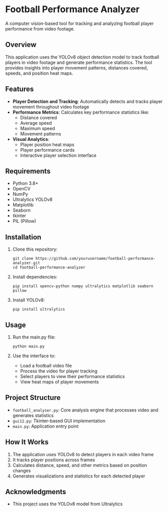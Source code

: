 # Football Performance Analyzer

A computer vision-based tool for tracking and analyzing football player performance from video footage.

## Overview

This application uses the YOLOv8 object detection model to track football players in video footage and generate performance statistics. The tool provides insights into player movement patterns, distances covered, speeds, and position heat maps.

## Features

- **Player Detection and Tracking**: Automatically detects and tracks player movement throughout video footage
- **Performance Metrics**: Calculates key performance statistics like:
  - Distance covered
  - Average speed
  - Maximum speed
  - Movement patterns
- **Visual Analytics**: 
  - Player position heat maps
  - Player performance cards
  - Interactive player selection interface

## Requirements

- Python 3.8+
- OpenCV
- NumPy
- Ultralytics YOLOv8
- Matplotlib
- Seaborn
- tkinter
- PIL (Pillow)

## Installation

1. Clone this repository:
   ```
   git clone https://github.com/yourusername/football-performance-analyzer.git
   cd football-performance-analyzer
   ```

2. Install dependencies:
   ```
   pip install opencv-python numpy ultralytics matplotlib seaborn pillow
   ```

3. Install YOLOv8:
   ```
   pip install ultralytics
   ```

## Usage

1. Run the main.py file:
   ```
   python main.py
   ```

2. Use the interface to:
   - Load a football video file
   - Process the video for player tracking
   - Select players to view their performance statistics
   - View heat maps of player movements

## Project Structure

- `football_analyser.py`: Core analysis engine that processes video and generates statistics
- `gui12.py`: Tkinter-based GUI implementation
- `main.py`: Application entry point

## How It Works

1. The application uses YOLOv8 to detect players in each video frame
2. It tracks player positions across frames
3. Calculates distance, speed, and other metrics based on position changes
4. Generates visualizations and statistics for each detected player


## Acknowledgments

- This project uses the YOLOv8 model from Ultralytics
